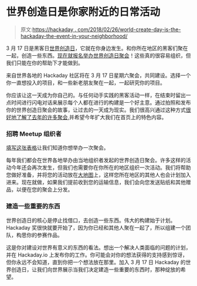 # 世界创造日是你家附近的日常活动

> 原文:[https://hackaday . com/2018/02/26/world-create-day-is-the-hackaday-the-event-in-your-neighborhood/](https://hackaday.com/2018/02/26/world-create-day-is-the-hackaday-event-in-your-neighborhood/)

3 月 17 日是黑客日[世界创造日](https://hackaday.io/event/52676-world-create-day-2018)，它就在你身边发生。和你所在地区的黑客们聚在一起，创造一些东西。[现在就报名举办世界创造日聚会](https://goo.gl/forms/zkXFwAnNZPo64wMy2)！这些真的很容易组织，但我们只能在你的帮助下才能做到。

来自世界各地的 Hackaday 社区将在 3 月 17 日星期六聚会，共同建设。选择一个你一直想投入的项目，和一些新老朋友聚在一起，一起研究你的项目。

你应该让这一天成为你自己的。与任何动手实践的黑客活动一样，在结束时留出一点时间进行闪电对话来展示每个人都在进行的构建是一个好主意。通过拍照和发布你的世界创造日聚会的故事，让过去的一天成为现实。我们很高兴通过这种方式[很好地了解了去年的许多聚会](https://hackaday.com/2017/04/24/behold-the-many-builds-of-world-create-day/),并希望今年扩大我们在首页上的特色内容。

### 招聘 Meetup 组织者

[填写这张表格](https://goo.gl/forms/zkXFwAnNZPo64wMy2)让我们知道你想举办一次聚会。

每年我们都会在世界各地举办由当地组织者发起的世界创造日聚会。许多这样的活动今年还会再次发生，但我们也需要你在你所在的地区组织一次活动。我们将帮助您做好准备，并将您的活动放在[大地图](https://hackaday.io/meetup/4-world-create-day-2018)上，这样您所在地区的其他人也会计划加入进来。现在就做，如果我们提前收到您的运输信息，我们会向您发送贴纸和其他赠品，以便在您的聚会上分发。

### 建造一些重要的东西

世界创造日的核心是停止找借口，去创造一些东西。伟大的构建始于计划。Hackaday 奖很快就要开始了，因为你已经和其他人聚在一起了，所以组建一个团队，构思你的参赛作品。

这是你对建设对世界有意义的东西的看法。想出一个解决人类面临的问题的计划，并在 Hackaday.io 上发布你的工作。你可能会对你的想法获得的支持感到惊讶，但你永远不会知道，直到你把一个想法放在那里。加入 3 月 17 日 Hackaday 的世界创造日，让我们向世界展示当我们决定建造一些重要的东西时，那种绽放的希望。